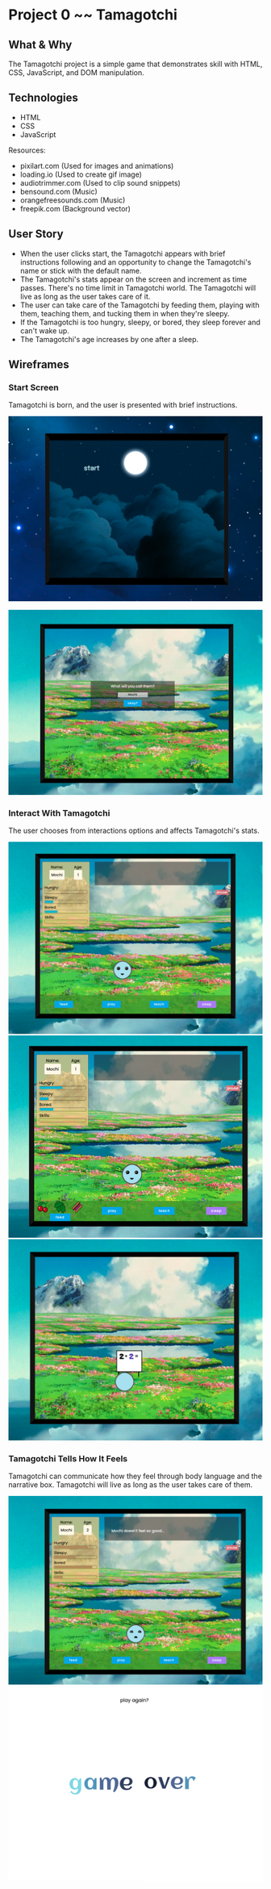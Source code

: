 # Project 0 ~~ Tamagotchi

## What & Why

The Tamagotchi project is a simple game that demonstrates skill with HTML, CSS, JavaScript, and DOM manipulation.

## Technologies

- HTML
- CSS
- JavaScript

Resources:

- pixilart.com (Used for images and animations)
- loading.io (Used to create gif image)
- audiotrimmer.com (Used to clip sound snippets)
- bensound.com (Music)
- orangefreesounds.com (Music)
- freepik.com (Background vector)

## User Story

- When the user clicks start, the Tamagotchi appears with brief instructions following and an opportunity to change the Tamagotchi's name or stick with the default name.
- The Tamagotchi's stats appear on the screen and increment as time passes. There's no time limit in Tamagotchi world. The Tamagotchi will live as long as the user takes care of it.
- The user can take care of the Tamagotchi by feeding them, playing with them, teaching them, and tucking them in when they're sleepy.
- If the Tamagotchi is too hungry, sleepy, or bored, they sleep forever and can't wake up.
- The Tamagotchi's age increases by one after a sleep.

## Wireframes

### Start Screen

Tamagotchi is born, and the user is presented with brief instructions.

![image](./images/gamePlay/gotchi1.png)

![image](./images/gamePlay/gotchi2.png)

### Interact With Tamagotchi

The user chooses from interactions options and affects Tamagotchi's stats.

![image](./images/gamePlay/gotchi3.png)
![image](./images/gamePlay/gotchi4.png)
![image](./images/gamePlay/gotchi5.png)

### Tamagotchi Tells How It Feels

Tamagotchi can communicate how they feel through body language and the narrative box. Tamagotchi will live as long as the user takes care of them.

![image](./images/gamePlay/gotchi6.png)
![image](./images/gamePlay/gotchi7.png)
